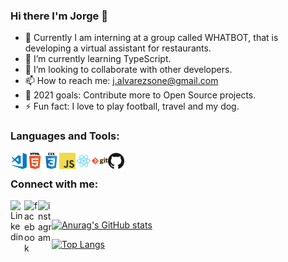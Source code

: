 ### Hi there I'm Jorge 👋

- 🔭 Currently I am interning at a group called WHATBOT, that is developing a virtual assistant for restaurants. 
- 🌱 I’m currently learning TypeScript.
- 👯 I’m looking to collaborate with other developers.
- 📫 How to reach me: j.alvarezsone@gmail.com
- 🥅 2021 goals: Contribute more to Open Source projects.
- ⚡ Fun fact: I love to play football, travel and my dog.

### Languages and Tools:
<img align="left" alt="Visual Studio Code" width="26px" src="https://raw.githubusercontent.com/github/explore/80688e429a7d4ef2fca1e82350fe8e3517d3494d/topics/visual-studio-code/visual-studio-code.png" />
<img align="left" alt="HTML5" width="26px" src="https://raw.githubusercontent.com/github/explore/80688e429a7d4ef2fca1e82350fe8e3517d3494d/topics/html/html.png" />
<img align="left" alt="CSS3" width="26px" src="https://raw.githubusercontent.com/github/explore/80688e429a7d4ef2fca1e82350fe8e3517d3494d/topics/css/css.png" />
<img align="left" alt="JavaScript" width="26px" src="https://raw.githubusercontent.com/github/explore/80688e429a7d4ef2fca1e82350fe8e3517d3494d/topics/javascript/javascript.png" />
<img align="left" alt="React" width="26px" src="https://raw.githubusercontent.com/github/explore/80688e429a7d4ef2fca1e82350fe8e3517d3494d/topics/react/react.png" />
<img align="left" alt="Git" width="26px" src="https://raw.githubusercontent.com/github/explore/80688e429a7d4ef2fca1e82350fe8e3517d3494d/topics/git/git.png" />
<img align="left" alt="GitHub" width="26px" src="https://raw.githubusercontent.com/github/explore/78df643247d429f6cc873026c0622819ad797942/topics/github/github.png" />
<br>

### Connect with me:

[<img align="left" alt="Linkedin" width="22px" src="https://cdn.jsdelivr.net/npm/simple-icons@v3/icons/linkedin.svg">][linkedin]
[<img align="left" alt="facebook" width="22px" src="https://cdn.jsdelivr.net/npm/simple-icons@v3/icons/facebook.svg">][facebook]
[<img align="left" alt="instagram" width="22px" src="https://cdn.jsdelivr.net/npm/simple-icons@v3/icons/instagram.svg">][instagram]

[linkedin]: https://www.linkedin.com/in/jorge-alvarez-sone
[facebook]: https://www.facebook.com/jorge.alvarezsone
[instagram]: https://www.instagram.com/j_alvarez08/
<br>

[![Anurag's GitHub stats](https://github-readme-stats.vercel.app/api?username=j-alvarezsone&theme=react&layout=compact)](https://github.com/anuraghazra/github-readme-stats)

[![Top Langs](https://github-readme-stats.vercel.app/api/top-langs/?username=j-alvarezsone&theme&layout=compact)](https://github.com/anuraghazra/github-readme-stats)


